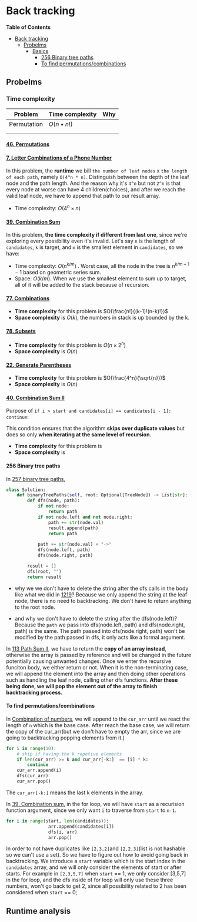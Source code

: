 # Back tracking
**Table of Contents**
- [Back tracking](#back-tracking)
  - [Probelms](#probelms)
    - [Basics](#basics)
      - [256 Binary tree paths](#256-binary-tree-paths)
      - [To find permutations/combinations](#to-find-permutationscombinations)



## Probelms

### Time complexity 

| Problem     | Time complexity | Why  |
| ----------- | --------------- | ---- |
| Permutation | $O(n•n!)$       |      |
|             |                 |      |
|             |                 |      |



#### [46. Permutations](https://leetcode.com/problems/permutations/)

#### [7. Letter Combinations of a Phone Number](https://leetcode.com/problems/letter-combinations-of-a-phone-number/)

In this problem, the **runtime** we bill `the number of leaf nodes` x `the length of each path`, namely `O(4^n * n)`. Distinguish between the depth of the leaf node and the path length. And the reason why it's `4^n` but not `2^n` is that every node at worse can have 4 children(choices), and after we reach the valid leaf node, we have to append that path to our result array.

- Time complexity: $O(4^n \times n)$



#### [39. Combination Sum](https://leetcode.com/problems/combination-sum/)

In this problem, **the time complexity if different from last one**, since we're exploring every possibility even it's invalid. Let's say `n` is the length of `candidates`, `k` is target, and `m` is the smallest element in `candidates`, so we have:

- Time complexity: $O(n^{k/m})$ . Worst case, all the node in the tree is $n^{k/m + 1} - 1$ based on geometric series sum.
- Space: $O(k/m)$. When we use the smallest element to sum up to target, all of it will be added to the stack because of recursion.



#### [77. Combinations](https://leetcode.com/problems/combinations/)

- **Time complexity** for this problem is $O(\frac{n!}{(k-1)!(n-k)!})$
- **Space complexity** is $O(k)$, the numbers in stack is up bounded by the k.



#### [78. Subsets](https://leetcode.com/problems/subsets/)

- **Time complexity** for this problem is $O(n \times 2^n)$
- **Space complexity** is $O(n)$





#### [22. Generate Parentheses](https://leetcode.com/problems/generate-parentheses/)

- **Time complexity** for this problem is $O(\frac{4^n}{\sqrt{n}})$
- **Space complexity** is $O(n)$



#### [40. Combination Sum II](https://leetcode.com/problems/combination-sum-ii/)

Purpose of `if i > start and candidates[i] == candidates[i - 1]: continue`:

This condition ensures that the algorithm **skips over duplicate values** but does so only **when iterating at the same level of recursion**. 

- **Time complexity** for this problem is 
- **Space complexity** is 



#### 256 Binary tree paths

In [257 binary tree paths](/back_tracking/257_binary_tree_paths.py), 
```python
class Solution:
    def binaryTreePaths(self, root: Optional[TreeNode]) -> List[str]:
        def dfs(node, path):
            if not node:
                return path
            if not node.left and not node.right:
                path += str(node.val)
                result.append(path)
                return path
            
            path += str(node.val) + "->"
            dfs(node.left, path)
            dfs(node.right, path)

        result = []
        dfs(root, "")
        return result
```
- why we we don't have to delete the string after the dfs calls in the body like what we did in [1219](/back_tracking/1219_path_with_maximum_gold.py)?
    Because we only append the string at the leaf node, there is no need to backtracking. We don't have to return anything to the root node.

- and why we don't have to delete the string after the dfs(node.left)?
    Because the `path` we pass into dfs(node.left, path) and dfs(node.right, path) is the same. The path passed into dfs(node.right, path) won't be modified by the path passed in dfs, it only acts like a formal argument.

In [113 Path Sum II](/back_tracking/113_path_sum_II.py), we have to return the **copy of an array instead**, otherwise the array is passed by reference and will be changed in the future potentially causing unwanted changes.
Once we enter the recursive funciton body, we either return or not. When it is the non-terminating case, we will append the element into the array and then doing other operations such as handling the leaf node, calling other dfs functions. **After these being done, we will pop the element out of the array to finish backtracking process.**

#### To find permutations/combinations
In [Combination of numbers](./combo_of_numbers.py), we will append to the `cur_arr` until we react the length of `n` which is the base case. After reach the base case, we will return the copy of the cur_arr(but we don't have to empty the arr, since we are going to backtracking popping elements from it.) 

```python
for i in range(10):
    # skip if having the k repetive elements
    if len(cur_arr) >= k and cur_arr[-k:]  == [i] * k:
        continue
    cur_arr.append(i)
    dfs(cur_arr)
    cur_arr.pop()
```
The `cur_arr[-k:]` means the last k elements in the array.

In [39. Combination sum](./39_combination_sum.py), in the for loop, we will have `start` as a recurision function argument, since we only want `i` to traverse from `start` to `n-1`. 
```python
for i in range(start, len(candidates)):
                arr.append(candidates[i])
                dfs(i, arr)
                arr.pop()
```
In order to not have duplicates like `[2,3,2]`and `[2,2,3]`(list is not hashable so we can't use a set). So we have to figure out how to avoid going back in backtracking. We introduce a `start` variable which is the start index in the `candidates` array, and we will only consider the elements of start or after starts. For example in `[2,3,5,7]` when `start` == 1, we only consider [3,5,7] in the for loop, and the dfs inside of for loop will only use these three numbers, won't go back to get 2, since all possibility related to 2 has been considered when `start` == 0;





## Runtime analysis